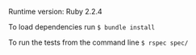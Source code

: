 Runtime version: Ruby 2.2.4

To load dependencies run `$ bundle install`

To run the tests from the command line `$ rspec spec/`
